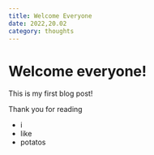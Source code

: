 ```yaml
---
title: Welcome Everyone
date: 2022,20.02
category: thoughts
---
```


# Welcome everyone! 

This is my first blog post!

Thank you for reading

- i
- like
- potatos